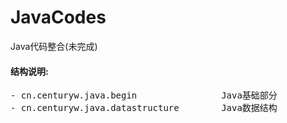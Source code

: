 # JavaCodes
Java代码整合(未完成)
<h4>结构说明:</h4>
<pre>
- cn.centuryw.java.begin                Java基础部分
- cn.centuryw.java.datastructure        Java数据结构

</pre>
